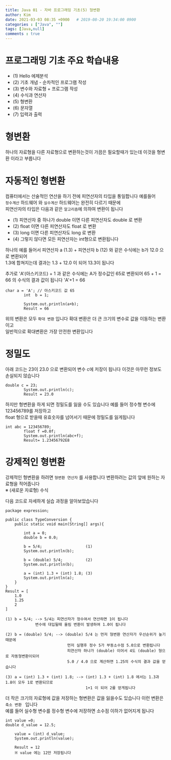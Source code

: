 ```yaml
---
title: Java 01 - 자바 프로그래밍 기초(5) 형변환
author: Kim
date: 2021-03-03 08:35 +0900   # 2019-08-20 19:34:00 0900
categories : ["Java", ""]
tags: [Java,null]
comments : true
---
```


# 프로그래밍 기초 주요 학습내용

* (1) Hello 에제분석
* (2) 기초 개념 - 순차적인 프로그램 작성
* (3) 변수와 자료형 + 프로그램 작성
* (4) 수식과 연산자
* (5) 형변환
* (6) 문자열
* (7) 입력과 출력


# 형변환
하나의 자료형을 다른 자료형으로 변환하는것이 가끔은 필요할때가 있는데 이것을 형변환 이라고 부릅니다<br>

# 자동적인 형변환

컴퓨터에서는 산술적인 연산을 하기 전에 피연산자의 타입을 통일합니다 예를들어<br>
``정수계산`` 하드웨어 와 ``실수계산`` 하드웨어는 완전히 다르기 때문에<br>
피연산자의 타입은 다음과 같은 ``알고리즘``에 의하여 변환이 됩니다

* (1) 피연산자 중 하나가 double 이면 다른 피연산자도 double 로 변환
* (2)                    float  이면 다른 피연산자도 float  로 변환
* (3)                    long   이면 다른 피연산자도 long   로 변환
* (4) 그렇지 않다면 모든 피연산자는 int형으로 변환됩니다

하나의 예를 들어서 피연산자 a (1.3) + 피연산자 b (12) 와 같은 수식에는 b가 12.0 으로 변환되어<br>
1.3에 합쳐지는데 결과는 1.3 + 12.0 이 되어 13.3이 됩니다<br>

추가로 'A'(아스키코드) + 1 과 같은 수식에는 A가 정수값인 65로 변환되어 65 + 1 = 66 의 수식의 결과 값이 됩니다
'A'+1 = 66
```
char a = 'A'; // 아스키코드 값 65
        int  b = 1;

        System.out.println(a+b);
        Result = 66
```

위의 변환은 모두 ``확대 변환`` 입니다 확대 변환은 더 큰 크기의 변수로 값을 이동하는 변환이고<br>
일반적으로 확대변환은 가장 안전한 변환입니다<br>

# 정밀도

아래 코드는 23이 23.0 으로 변환되어 변수 c에 저장이 됩니다 이것은 아무런 정보도 손실되지 않습니다
```
double c = 23;
        System.out.println(c);
        Result = 23.0
```

하지만 형변환을 하게 되면 정밀도를 잃을 수도 있습니다 예를 들어 정수형 변수에 123456789를 저장하고<br>
float 형으로 받을때 유효숫자를 넘어서기 때문에 정밀도를 잃게됩니다<br>

```
int abc = 123456789;
        float f =0.0f;
        System.out.println(abc+f);
        Result= 1.23456792E8
```

# 강제적인 형변환

강제적인 형변환을 하려면 ``형변환 연산자`` 를 사용합니다 변환하려는 값의 앞에 원하는 자료형을 적어줍니다<br>
※ (새로운 자료형) 수식

다음 코드로 자세하게 실습 과정을 알아보았습니다<br>

```
package expression;

public class TypeConversion {
    public static void main(String[] args){

        int a = 0;
        double b = 0.0;

        b = 5/4;                   (1)
        System.out.println(b);

        b = (double) 5/4;          (2)
        System.out.println(b);

        a = (int) 1.3 + (int) 1.8; (3)
        System.out.println(a);
    }
}
Result = [
    1.0
    1.25
    2
]
```

```
(1) b = 5/4; --> 5/4는 피연산자가 정수여서 연산하면 1이 됩니다
             변수에 대입될때 올림 변환이 발생하여 1.0이 됩니다

(2) b = (double) 5/4; --> (double) 5/4 는 먼저 형변환 연산자가 우선순위가 높기때문에
                           먼저 실행후 정수 5가 부동소수점 5.0으로 변환됩니다
                           피연산자 하나가 (double) 이어서 4도 (double) 형으로 자동형변환이되어
                           5.0 / 4.0 으로 계산하면 1.25의 수식의 결과 값을 얻습니다

(3) a = (int) 1.3 + (int) 1.8; --> (int) 1.3 + (int) 1.8 에서는 1.3과 1.8이 모두 1로 변환되므로
                                   1+1 이 되어 2를 얻게됩니다
```

더 작은 크기의 자료형에 값을 저장하는 형변환은 값을 잃을수도 있습니다 이런 변환은 ``축소 변환 `` 입니다<br>
예를 들어 실수형 변수를 정수형 변수에 저장하면 소수점 이하가 없어지게 됩니다<br>

```
int value =0;
double d_value = 12.5;

    value = (int) d_value;
    System.out.println(value);

    Result = 12
    ※ value 에는 12만 저장됩니다
```
  
